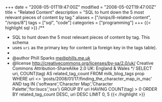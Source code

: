 +++
date = "2008-05-01T19:47:00Z"
modified = "2008-05-02T19:47:00Z"
title = "Related Content"
description = "SQL to hunt down the 5 most relevant pieces of content by tag."
aliases = ["/snips/8-related-content", "/snips/8"]
tags = ["sql", "code"]
categories = ["programming"]
+++
{{< highlight sql >}}
/**
 * SQL to hunt down the 5 most relevant pieces of content by tag.  This schema
 * uses `uri` as the primary key for content (a foreign key in the tags table).
 *
 * @author Phill Sparks <me@phills.me.uk>
 * @license http://creativecommons.org/licenses/by-sa/2.0/uk/ Creative Commons Attribution-ShareAlike 2.0 UK: England & Wales
 */
SELECT uri, COUNT(tag) AS related_tag_count
FROM milk_blog_tags prop
WHERE uri <> 'posts/2008/01/17/finding_the_character_map_in_mac'
AND tag IN ('software','Character Map','Character Palette','for:lsucs','osx')
GROUP BY uri
HAVING COUNT(tag) > 0
ORDER BY related_tag_count DESC, uri DESC
LIMIT 0, 5
{{< /highlight >}}
